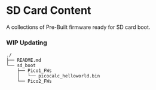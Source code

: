 # SD Card Content 
A collections of Pre-Built firmware ready for SD card boot.


### WIP Updating

```shell
./
├── README.md
└── sd_boot
    ├── Pico1_FWs
    │   └── picocalc_helloworld.bin
    └── Pico2_FWs
```
